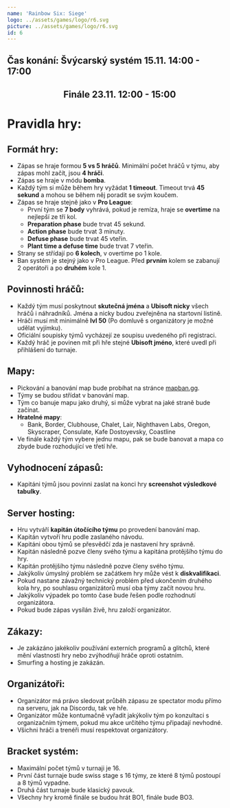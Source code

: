 ```yaml
---
name: 'Rainbow Six: Siege'
logo: ../assets/games/logo/r6.svg
picture: ../assets/games/logo/r6.svg
id: 6
---
```


## Čas konání: Švýcarský systém 15.11. 14:00 - 17:00
## &emsp;&emsp;&emsp;&emsp;&emsp;&emsp; Finále 23.11. 12:00 - 15:00

# Pravidla hry:

## Formát hry:

- Zápas se hraje formou **5 vs 5 hráčů**. Minimální počet hráčů v týmu, aby zápas mohl začít, jsou **4 hráči**.
- Zápas se hraje v módu **bomba**.
- Každý tým si může během hry vyžádat **1 timeout**. Timeout trvá **45 sekund** a mohou se během něj poradit se svým koučem.
- Zápas se hraje stejně jako v **Pro League**:
  - První tým se **7 body** vyhrává, pokud je remíza, hraje se **overtime** na nejlepší ze tří kol.
  - **Preparation phase** bude trvat 45 sekund.
  - **Action phase** bude trvat 3 minuty.
  - **Defuse phase** bude trvat 45 vteřin.
  - **Plant time a defuse time** bude trvat 7 vteřin.
- Strany se střídají po **6 kolech**, v overtime po 1 kole.
- Ban systém je stejný jako v Pro League. Před **prvním** kolem se zabanují 2 operátoři a po **druhém** kole 1.

## Povinnosti hráčů:

- Každý tým musí poskytnout **skutečná jména** a **Ubisoft nicky** všech hráčů i náhradníků. Jména a nicky budou zveřejněna na startovní listině.
- Hráči musí mít minimálně **lvl 50** (Po domluvě s organizátory je možné udělat vyjímku).
- Oficiální soupisky týmů vycházejí ze soupisu uvedeného při registraci.
- Každý hráč je povinen mít při hře stejné **Ubisoft jméno**, které uvedl při přihlášení do turnaje.

## Mapy:

- Pickování a banování map bude probíhat na stránce [mapban.gg](https://www.mapban.gg/en/ban/r6s/ranked).
- Týmy se budou střídat v banování map.
- Tým co banuje mapu jako druhý, si může vybrat na jaké straně bude začínat.
- **Hratelné mapy**:
  - Bank, Border, Clubhouse, Chalet, Lair, Nighthaven Labs, Oregon, Skyscraper, Consulate, Kafe Dostoyevsky, Coastline
- Ve finále každý tým vybere jednu mapu, pak se bude banovat a mapa co zbyde bude rozhodující ve třetí hře.

## Vyhodnocení zápasů:

- Kapitáni týmů jsou povinni zaslat na konci hry **screenshot výsledkové tabulky**.

## Server hosting:

- Hru vytváří **kapitán útočícího týmu** po provedení banování map.
- Kapitán vytvoří hru podle zaslaného návodu.
- Kapitáni obou týmů se přesvědčí zda je nastavení hry správně.
- Kapitán následně pozve členy svého týmu a kapitána protějšího týmu do hry.
- Kapitán protějšího týmu následně pozve členy svého týmu.
- Jakýkoliv úmyslný problém se začátkem hry může vést k **diskvalifikaci**.
- Pokud nastane závažný technický problém před ukončením druhého kola hry, po souhlasu organizátorů musí oba týmy začít novou hru.
- Jakýkoliv výpadek po tomto čase bude řešen podle rozhodnutí organizátora.
- Pokud bude zápas vysílán živě, hru založí organizátor.

## Zákazy:

- Je zakázáno jakékoliv používání externích programů a glitchů, které mění vlastnosti hry nebo zvýhodňují hráče oproti ostatním.
- Smurfing a hosting je zakázán.

## Organizátoři:

- Organizátor má právo sledovat průběh zápasu ze spectator modu přímo na serveru, jak na Discordu, tak ve hře.
- Organizátor může kontumačně vyřadit jakýkoliv tým po konzultaci s organizačním týmem, pokud mu akce určitého týmu připadají nevhodné.
- Všichni hráči a trenéři musí respektovat organizátory.

## Bracket systém:

- Maximální počet týmů v turnaji je 16.
- První část turnaje bude swiss stage s 16 týmy, ze které 8 týmů postoupí a 8 týmů vypadne.
- Druhá část turnaje bude klasický pavouk.
- Všechny hry kromě finále se budou hrát BO1, finále bude BO3.